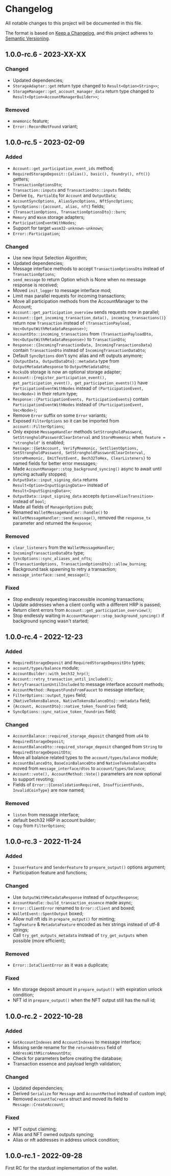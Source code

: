 # Changelog

All notable changes to this project will be documented in this file.

The format is based on [Keep a Changelog](https://keepachangelog.com/en/1.0.0/),
and this project adheres to [Semantic Versioning](https://semver.org/spec/v2.0.0.html).

<!-- ## Unreleased - YYYY-MM-DD

### Added

### Changed

### Deprecated

### Removed

### Fixed

### Security -->

## 1.0.0-rc.6 - 2023-XX-XX

### Changed

- Updated dependencies;
- `StorageAdapter::get` return type changed to `Result<Option<String>>`;
- `StorageManager::get_account_manager_data` return type changed to `Result<Option<AccountManagerBuilder>>`;

### Removed

- `mnemonic` feature;
- `Error::RecordNotFound` variant;

## 1.0.0-rc.5 - 2023-02-09

### Added

- `Account::get_participation_event_ids` method;
- `RequiredStorageDeposit::{alias(), basic(), foundry(), nft()}` getters;
- `TransactionOptionsDto`;
- `Transaction::inputs` and `TransactionDto::inputs` fields;
- Derive `Eq, PartialEq` for `Account` and `OutputData`;
- `AccountSyncOptions, AliasSyncOptions, NftSyncOptions`;
- `SyncOptions::{account, alias, nft}` fields;
- `{TransactionOptions, TransactionOptionsDto}::burn`;
- `Memory` and `Wasm` storage adapters;
- `ParticipationEventWithNodes`;
- Support for target `wasm32-unknown-unknown`;
- `Error::Participation`;

### Changed

- Use new Input Selection Algorithm;
- Updated dependencies;
- Message interface methods to accept `TransactionOptionsDto` instead of `TransactionOptions`;
- `send_message` to return Option which is None when no message response is received;
- Moved `init_logger` to message interface mod;
- Limit max parallel requests for incoming transactions;
- Move all participation methods from the AccountManager to the Account;
- `Account::get_participation_overview` sends requests now in parallel;
- `Account::{get_incoming_transaction_data(), incoming_transactions()}` return now `Transaction` instead of `(TransactionPayload, Vec<OutputWithMetadataResponse>)`;
- `AccountDto::incoming_transactions` from `(TransactionPayloadDto, Vec<OutputWithMetadataResponse>)` to `TransactionDto`;
- `Response::{IncomingTransactionData, IncomingTransactionsData}` contain `TransactionDto` instead of `IncomingTransactionDataDto`;
- Default `SyncOptions` don't sync alias and nft outputs anymore;
- `{OutputData, OutputDataDto}::metadata` type from `OutputMetadataResponse` to `OutputMetadataDto`;
- `RocksDb` storage is now an optional storage adapter;
- `Account::{register_participation_event(), get_participation_event(), get_participation_events()}` have `ParticipationEventWithNodes` instead of `(ParticipationEvent, Vec<Node>)` in their return type;
- `Response::{ParticipationEvents, ParticipationEvents}` contain `ParticipationEventWithNodes` instead of `(ParticipationEvent, Vec<Node>)`;
- Remove `Error` suffix on some `Error` variants;
- Exposed `FilterOptions` so it can be imported from `account::FilterOptions`;
- Only expose `MessageHandler` methods `SetStrongholdPassword`, `SetStrongholdPasswordClearInterval` and `StoreMnemonic` when `feature = "stronghold"` is enabled; 
- `Message::{GetAccount, VerifyMnemonic, SetClientOptions, SetStrongholdPassword, SetStrongholdPasswordClearInterval, StoreMnemonic, EmitTestEvent, Bech32ToHex, ClearListeners}` to named fields for better error messages;
- Made `AccountManager::stop_background_syncing()` async to await until syncing actually stopped;
- `OutputData::input_signing_data` returns `Result<Option<InputSigningData>>` instead of `Result<InputSigningData>>`;
- `OutputData::input_signing_data` accepts `Option<AliasTransition>` instead of `bool`;
- Made all fields of `ManagerOptions` pub;
- Renamed `WalletMessageHandler::handle()` to `WalletMessageHandler::send_message()`, removed the `response_tx` parameter and returned the `Response`;

### Removed

- `clear_listeners` from the `WalletMessageHandler`;
- `IncomingTransactionDataDto` type;
- `SyncOptions::sync_aliases_and_nfts`;
- `{TransactionOptions, TransactionOptionsDto}::allow_burning`;
- Background task spawning to retry a transaction;
- `message_interface::send_message()`;

### Fixed

- Stop endlessly requesting inaccessible incoming transactions;
- Update addresses when a client config with a different HRP is passed;
- Return client errors from `Account::get_participation_overview()`;
- Stop endlessly waiting in `AccountManager::stop_background_syncing()` if background syncing wasn't started;

## 1.0.0-rc.4 - 2022-12-23

### Added

- `RequiredStorageDeposit` and `RequiredStorageDepositDto` types;
- `account/types/balance` module;
- `AccountBuilder::with_bech32_hrp()`;
- `Account::retry_transaction_until_included()`;
- `RetryTransactionUntilIncluded` to message interface account methods;
- `AccountMethod::RequestFundsFromFaucet` to message interface;
- `FilterOptions::output_types` field;
- `{NativeTokensBalance, NativeTokensBalanceDto}::metadata` field;
- `{Account, AccountDto}::native_token_foundries` field;
- `SyncOptions::sync_native_token_foundries` field;

### Changed

- `AccountBalance::required_storage_deposit` changed from `u64` to `RequiredStorageDeposit`;
- `AccountBalanceDto::required_storage_deposit` changed from `String` to `RequiredStorageDepositDto`;
- Move all balance related types to the `account/types/balance` module;
- `AccountBalanceDto`, `BaseCoinBalanceDto` and `NativeTokensBalanceDto` moved from `message_interface/dtos` to `account/types/balance`;
- `Account::vote(), AccountMethod::Vote()` parameters are now optional to support revoting;
- Fields of `Error::{ConsolidationRequired, InsufficientFunds, InvalidCoinType}` are now named;

### Removed

- `listen` from message interface;
- default bech32 HRP in account builder;
- `Copy` from `FilterOptions`;

## 1.0.0-rc.3 - 2022-11-24

### Added

- `IssuerFeature` and `SenderFeature` to `prepare_output()` options argument;
- Participation feature and functions;

### Changed

- Use `OutputWithMetadataResponse` instead of `OutputResponse`;
- `AccountHandle::build_transaction_essence` made async;
- `Error::ClientError` renamed to `Error::Client` and boxed;
- `WalletEvent::SpentOutput` boxed;
- Allow null nft ids in `prepare_output()` for minting;
- `TagFeature` & `MetadataFeature` encoded as hex strings instead of utf-8 strings;
- Call `try_get_outputs_metadata` instead of `try_get_outputs` when possible (more efficient);

### Removed

- `Error::IotaClientError` as it was a duplicate;

### Fixed

- Min storage deposit amount in `prepare_output()` with expiration unlock condition;
- NFT id in `prepare_output()` when the NFT output still has the null id;

## 1.0.0-rc.2 - 2022-10-28

### Added

- `GetAccountIndexes` and `AccountIndexes` to message interface;
- Missing serde rename for the `returnAddress` field of `AddressWithMicroAmountDto`;
- Check for parameters before creating the database;
- Transaction essence and payload length validation;

### Changed

- Updated dependencies;
- Derived `Serialize` for `Message` and `AccountMethod` instead of custom impl;
- Removed `AccountToCreate` struct and moved its field to `Message::CreateAccount`;

### Fixed

- NFT output claiming;
- Alias and NFT owned outputs syncing;
- Alias or nft addresses in address unlock condition;

## 1.0.0-rc.1 - 2022-09-28

First RC for the stardust implementation of the wallet.
